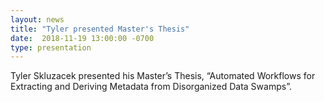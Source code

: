 ```yaml
---
layout: news
title: "Tyler presented Master's Thesis"
date:  2018-11-19 13:00:00 -0700
type: presentation
---
```


Tyler Skluzacek presented his Master’s Thesis, “Automated Workflows for Extracting and Deriving Metadata from Disorganized Data Swamps”. 
